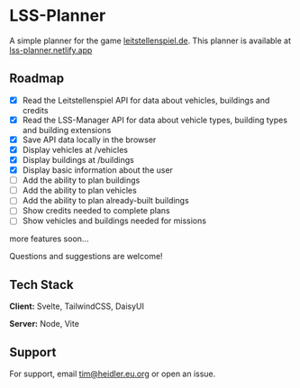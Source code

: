 
# LSS-Planner

A simple planner for the game [leitstellenspiel.de](https://leitstellenspiel.de). This planner is available at [lss-planner.netlify.app](https://lss-planner.netlify.app)


## Roadmap

- [X] Read the Leitstellenspiel API for data about vehicles, buildings and credits
- [X] Read the LSS-Manager API for data about vehicle types, building types and building extensions
- [X] Save API data locally in the browser 
- [X] Display vehicles at /vehicles
- [X] Display buildings at /buildings
- [X] Display basic information about the user 
- [ ] Add the ability to plan buildings
- [ ] Add the ability to plan vehicles
- [ ] Add the ability to plan already-built buildings
- [ ] Show credits needed to complete plans 
- [ ] Show vehicles and buildings needed for missions
 
more features soon...

Questions and suggestions are welcome!



## Tech Stack

**Client:** Svelte, TailwindCSS, DaisyUI

**Server:** Node, Vite


## Support

For support, email tim@heidler.eu.org or open an issue.

